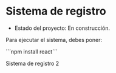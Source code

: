 <h1>Sistema de registro</h1>

- Estado del proyecto: En construcción.

Para ejecutar el sistema, debes poner:

´´´npm install react´´´

Sistema de registro 2
